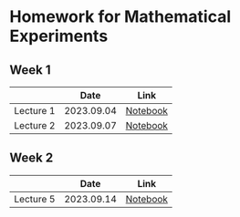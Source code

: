 # Homework for Mathematical Experiments

## Week 1

|  | Date | Link |
| ---- | ---- | ---- |
| Lecture 1 | 2023.09.04 | [Notebook](./lecture_1.ipynb) |
| Lecture 2 | 2023.09.07 | [Notebook](./lecture_2.ipynb) |

## Week 2

| | Date | Link |
| ---- | ---- | ---- |
| Lecture 5 | 2023.09.14 | [Notebook](./lecture_5.ipynb) |
